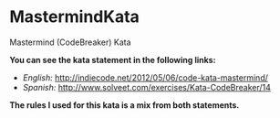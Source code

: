 MastermindKata
==============

Mastermind (CodeBreaker) Kata

**You can see the kata statement in the following links:**
- *English:* http://indiecode.net/2012/05/06/code-kata-mastermind/
- *Spanish:* http://www.solveet.com/exercises/Kata-CodeBreaker/14

**The rules I used for this kata is a mix from both statements.**